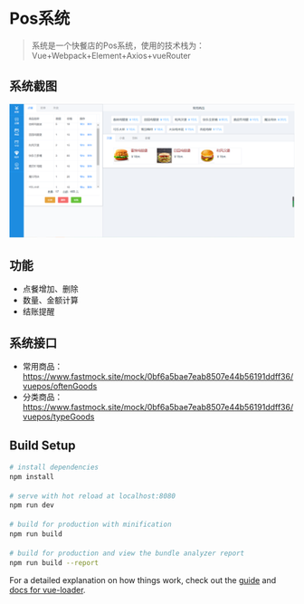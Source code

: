 # Pos系统

> 系统是一个快餐店的Pos系统，使用的技术栈为：Vue+Webpack+Element+Axios+vueRouter

## 系统截图
![首页](https://github.com/QuanMiny/Pos/blob/15d14450349689cfa4715005008a09036beb31c1/readme_img/pos.jpg)

## 功能
- 点餐增加、删除
- 数量、金额计算
- 结账提醒

## 系统接口
- 常用商品：https://www.fastmock.site/mock/0bf6a5bae7eab8507e44b56191ddff36/vuepos/oftenGoods
- 分类商品：https://www.fastmock.site/mock/0bf6a5bae7eab8507e44b56191ddff36/vuepos/typeGoods

## Build Setup

``` bash
# install dependencies
npm install

# serve with hot reload at localhost:8080
npm run dev

# build for production with minification
npm run build

# build for production and view the bundle analyzer report
npm run build --report
```

For a detailed explanation on how things work, check out the [guide](http://vuejs-templates.github.io/webpack/) and [docs for vue-loader](http://vuejs.github.io/vue-loader).
